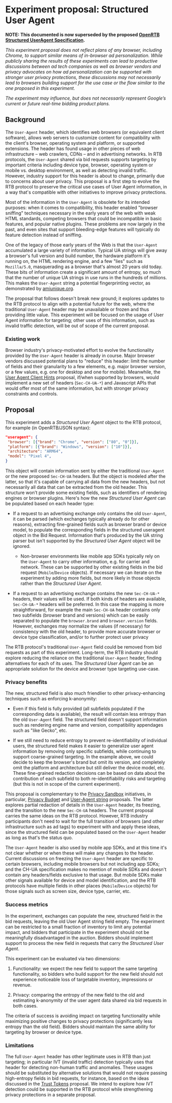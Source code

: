 # Experiment proposal: Structured User Agent

**NOTE: This documented is now superseded by the proposed [OpenRTB Structured UserAgent Specification](https://github.com/google/ads-privacy/blob/master/experiments/structured-ua/openrtb.md).**

*This experiment proposal does not reflect plans of any browser, including Chrome, to support similar means of in-browser ad personalization. While publicly sharing the results of these experiments can lead to productive discussions between ad tech companies as well as browser vendors and privacy advocates on how ad personalization can be supported with stronger user privacy protections, these discussions may not necessarily lead to browsers building support for the use case or the flow similar to the one proposed in this experiment.*

*The experiment may influence, but does not necessarily represent Google’s current or future real-time bidding product plans.*

## Background

The `User-Agent` header, which identifies web browsers (or equivalent client software), allows web servers to customize content for compatibility with the client's browser, operating system and platform, or supported extensions. The header has found usage in other pieces of web infrastructure – web crawlers, CDNs – and in advertising networks. In RTB protocols, the `User-Agent` shared via bid requests supports targeting by important criteria including device type, browser, operating system or mobile vs. desktop environment, as well as detecting invalid traffic. However, industry support for this header is about to change, primarily due to concerns about user privacy. This proposal is a first step to evolve the RTB protocol to preserve the critical use cases of User Agent information, in a way that's compatible with other initiatives to improve privacy protections.

Most of the information in the `User-Agent` is obsolete for its intended purposes: when it comes to compatibility, this header enabled "browser sniffing" techniques necessary in the early years of the web with weak HTML standards, competing browsers that could be incompatible in basic features, and popular native plugins. These problems are now largely in the past, and even sites that support bleeding-edge features will typically do feature detection instead of sniffing.

One of the legacy of those early years of the Web is that the `User-Agent` accumulated a large variety of information. Typical UA strings will give away a browser's full version and build number, the hardware platform it's running on, the HTML rendering engine, and a few "lies" such as `Mozilla/5.0`, masquerading as a browser that's almost 20 years old today. These bits of information create a significant amount of entropy, so much that the number of unique UA strings in use runs in the hundreds of millions. This makes the `User-Agent` string a potential fingerprinting vector, as demonstrated by [amiunique.org](https://amiunique.org).

The proposal that follows doesn't break new ground; it explores updates to the RTB protocol to align with a potential future for the web, where the traditional `User-Agent` header may be unavailable or frozen and thus providing little value. This experiment will be focused on the usage of User Agent information for targeting; other uses of this information, such as invalid traffic detection, will be out of scope of the current proposal.

### Existing work

Browser industry's privacy-motivated effort to evolve the functionality provided by the `User-Agent` header is already in course. Major browser vendors discussed potential plans to "reduce" this header: limit the number of fields and their granularity to a few elements, e.g. major browser version, or a few values, e.g. one for desktop and one for mobile). Meanwhile, the [User Agent Client Hints](https://wicg.github.io/ua-client-hints/) proposal, if/when supported by browsers, would implement a new set of headers (`Sec-CH-UA-*`) and Javascript APIs that would offer most of the same information, but with stronger privacy constraints and controls.

## Proposal

This experiment adds a *Structured User Agent* object to the RTB protocol, for example (in OpenRTB/JSON syntax):

```json
"useragent": {
 "browser": [{"brand": "Chrome", "version": ["80", "0"]}],
 "platform": [{"brand": "Windows", "version": ["10"]}],
 "architecture": "ARM64",
 "model": "Pixel 4",
}
```

This object will contain information sent by either the traditional `User-Agent` or the new proposed `Sec-CH-UA` headers. But the object is modeled after the latter, so that it's capable of carrying all data from the new headers, but not necessarily all data that can be extracted from the old header. This structure won’t provide some existing fields, such as identifiers of rendering engines or browser plugins. Here's how the new *Structured User Agent* can be populated based on each header type:

- If a request to an advertising exchange only contains the old `User-Agent`, it can be parsed (which exchanges typically already do for other reasons), extracting fine-grained fields such as browser brand or device model, to populate the corresponding fields in the structured useragent object in the Bid Request. Information that's produced by the UA string parser but isn't supported by the *Structured User Agent* object will be ignored.

	- Non-browser environments like mobile app SDKs typically rely on the `User-Agent` to carry other information, e.g. for carrier and network. These can be supported by other existing fields in the bid request (`Mobile`/`Device` objects). If necessary we can iterate on the experiment by adding more fields, but more likely in those objects rather than the *Structured User Agent*.

- If a request to an advertising exchange contains the new `Sec-CH-UA-*` headers, their values will be used. If both kinds of headers are available, `Sec-CH-UA-*` headers will be preferred. In this case the mapping is more straightforward, for example the main `Sec-CH-UA` header contains only two subfields (browser brand and versions) which can be easily separated to populate the `browser.brand` and `browser.version` fields. However, exchanges may normalize the values (if necessary) for consistency with the old header, to provide more accurate browser or device type classification, and/or to further protect user privacy

The RTB protocol's traditional `User-Agent` field could be removed from bid requests as part of this experiment. Long-term, the RTB industry should explore reducing the reliance on the traditional `User-Agent` header, finding alternatives for each of its uses. The *Structured User Agent* can be an appropriate solution for the device and browser type targeting use-case. 

### Privacy benefits

The new, structured field is also much friendlier to other privacy-enhancing techniques such as enforcing k-anonymity:

- Even if this field is fully provided (all subfields populated if the corresponding data is available), the result will contain less entropy than the old `User-Agent` field. The structured field doesn't support information such as rendering engine name and version, compatibility appendages such as "like Gecko", etc.

- If we still need to reduce entropy to prevent re-identifiability of individual users, the structured field makes it easier to generalize user agent information by removing only specific subfields, while continuing to support coarse-grained targeting. In the example above, we could decide to keep the browser's brand but omit its version, and completely omit the platform and architecture but still deliver the device model, etc. These fine-grained redaction decisions can be based on data about the contribution of each subfield to both re-identifiability risks and targeting (but this is not in scope of the current experiment).

This proposal is complementary to the [Privacy Sandbox](https://www.chromium.org/Home/chromium-privacy/privacy-sandbox) initiatives, in particular, [Privacy Budget](https://github.com/bslassey/privacy-budget) and [User-Agent string](https://github.com/WICG/ua-client-hints) proposals. The latter explores partial redaction of details in the `User-Agent` header, its freezing, and the transition to the new `Sec-CH-UA` headers. The current proposal carries the same ideas on the RTB protocol. However, RTB industry participants don't need to wait for the full transition of browsers (and other infrastructure such as ad tags) to experiment with and apply these ideas, since the structured field can be populated based on the `User-Agent` header as long as that's the status quo.

The `User-Agent` header is also used by mobile app SDKs, and at this time it's not clear whether or when these will make any changes to the header. Current discussions on freezing the `User-Agent` header are specific to certain browsers, including mobile browsers but not including app SDKs; and the CH-UA specification makes no mention of mobile SDKs and doesn't contain any headers/fields exclusive to that usage. But mobile SDKs make other signals available for device and model identification, and the RTB protocols have multiple fields in other places (`Mobile`/`Device` objects) for those signals such as screen size, device type, carrier, etc.

### Success metrics

In the experiment, exchanges can populate the new, structured field in the bid requests, leaving the old User Agent string field empty. The experiment can be restricted to a small fraction of inventory to limit any potential impact, and bidders that participate in the experiment should not be meaningfully disadvantaged in the auction. Bidders should implement support to process the new field in requests that carry the *Structured User Agent*.

This experiment can be evaluated via two dimensions:

1. Functionality: we expect the new field to support the same targeting functionality, so bidders who build support for the new field should not experience noticeable loss of targetable inventory, impressions or revenue.

2. Privacy: comparing the entropy of the new field to the old and estimating k-anonymity of the user agent data shared via bid requests in both cases.

The criteria of success is avoiding impact on targeting functionality while maximizing positive changes to privacy protections (significantly less entropy than the old field). Bidders should maintain the same ability for targeting by browser or device type.

### Limitations

The full `User-Agent` header has other legitimate uses in RTB than just targeting; in particular IVT (invalid traffic) detection typically uses that header for detecting non-human traffic and anomalies. These usages should be substituted by alternative solutions that would not require passing high-entropy fields in bid requests, for instance, based on the ideas discussed in the [Trust Tokens](https://github.com/WICG/trust-token-api) proposal. We intend to explore how IVT detection could be supported in the RTB protocol while strengthening privacy protections in a separate proposal.

